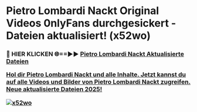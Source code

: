 # Pietro Lombardi Nackt Original Videos 0nlyFans durchgesickert - Dateien aktualisiert! (x52wo)

<h3>🔴 HIER KLICKEN 🌐==►► <a href="https://tinyurl.com/h6vf6nb8" rel="nofollow">Pietro Lombardi Nackt Aktualisierte Dateien

Hol dir Pietro Lombardi Nackt und alle Inhalte. Jetzt kannst du auf alle Videos und Bilder von Pietro Lombardi Nackt zugreifen. Neue aktualisierte Dateien 2025!

[![x52wo](https://i.imgur.com/sD4kR3V.gif)](https://tinyurl.com/h6vf6nb8)

